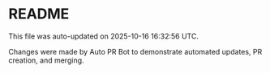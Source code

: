 # README

This file was auto-updated on 2025-10-16 16:32:56 UTC.

Changes were made by Auto PR Bot to demonstrate automated updates, PR creation, and merging.
